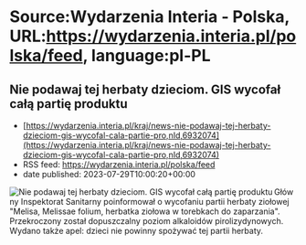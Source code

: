 # Source:Wydarzenia Interia - Polska, URL:https://wydarzenia.interia.pl/polska/feed, language:pl-PL

## Nie podawaj tej herbaty dzieciom. GIS wycofał całą partię produktu
 - [https://wydarzenia.interia.pl/kraj/news-nie-podawaj-tej-herbaty-dzieciom-gis-wycofal-cala-partie-pro,nId,6932074](https://wydarzenia.interia.pl/kraj/news-nie-podawaj-tej-herbaty-dzieciom-gis-wycofal-cala-partie-pro,nId,6932074)
 - RSS feed: https://wydarzenia.interia.pl/polska/feed
 - date published: 2023-07-29T10:00:20+00:00

<p><a href="https://wydarzenia.interia.pl/kraj/news-nie-podawaj-tej-herbaty-dzieciom-gis-wycofal-cala-partie-pro,nId,6932074"><img align="left" alt="Nie podawaj tej herbaty dzieciom. GIS wycofał całą partię produktu" src="https://i.iplsc.com/nie-podawaj-tej-herbaty-dzieciom-gis-wycofal-cala-partie-pro/000HGR25DRPBE39Y-C321.jpg" /></a>Główny Inspektorat Sanitarny poinformował o wycofaniu partii herbaty ziołowej &quot;Melisa, Melissae folium, herbatka ziołowa w torebkach do zaparzania&quot;. Przekroczony został dopuszczalny poziom alkaloidów pirolizydynowych. Wydano także apel: dzieci nie powinny spożywać tej partii herbaty.</p><br clear="all" />


